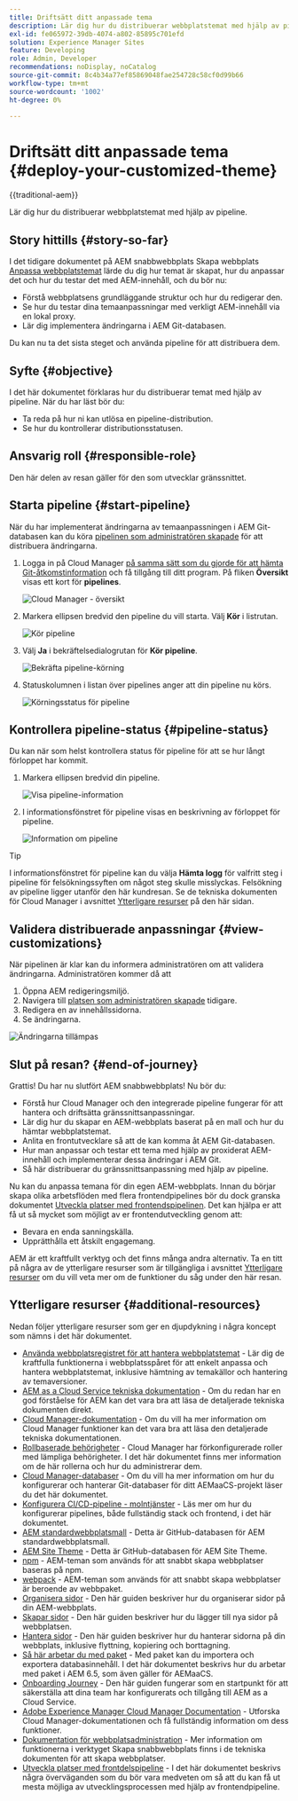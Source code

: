 ```yaml
---
title: Driftsätt ditt anpassade tema
description: Lär dig hur du distribuerar webbplatstemat med hjälp av pipeline.
exl-id: fe065972-39db-4074-a802-85895c701efd
solution: Experience Manager Sites
feature: Developing
role: Admin, Developer
recommendations: noDisplay, noCatalog
source-git-commit: 8c4b34a77ef85869048fae254728c58cf0d99b66
workflow-type: tm+mt
source-wordcount: '1002'
ht-degree: 0%

---
```



# Driftsätt ditt anpassade tema {#deploy-your-customized-theme}

{{traditional-aem}}

Lär dig hur du distribuerar webbplatstemat med hjälp av pipeline.

## Story hittills {#story-so-far}

I det tidigare dokumentet på AEM snabbwebbplats Skapa webbplats [Anpassa webbplatstemat](customize-theme.md) lärde du dig hur temat är skapat, hur du anpassar det och hur du testar det med AEM-innehåll, och du bör nu:

* Förstå webbplatsens grundläggande struktur och hur du redigerar den.
* Se hur du testar dina temaanpassningar med verkligt AEM-innehåll via en lokal proxy.
* Lär dig implementera ändringarna i AEM Git-databasen.

Du kan nu ta det sista steget och använda pipeline för att distribuera dem.

## Syfte {#objective}

I det här dokumentet förklaras hur du distribuerar temat med hjälp av pipeline. När du har läst bör du:

* Ta reda på hur ni kan utlösa en pipeline-distribution.
* Se hur du kontrollerar distributionsstatusen.

## Ansvarig roll {#responsible-role}

Den här delen av resan gäller för den som utvecklar gränssnittet.

## Starta pipeline {#start-pipeline}

När du har implementerat ändringarna av temaanpassningen i AEM Git-databasen kan du köra [pipelinen som administratören skapade](pipeline-setup.md) för att distribuera ändringarna.

1. Logga in på Cloud Manager [ på samma sätt som du gjorde för att hämta Git-åtkomstinformation](retrieve-access.md) och få tillgång till ditt program. På fliken **Översikt** visas ett kort för **pipelines**.

   ![Cloud Manager - översikt](assets/cloud-manager-overview.png)

1. Markera ellipsen bredvid den pipeline du vill starta. Välj **Kör** i listrutan.

   ![Kör pipeline](assets/run-pipeline.png)

1. Välj **Ja** i bekräftelsedialogrutan för **Kör pipeline**.

   ![Bekräfta pipeline-körning](assets/pipeline-confirm.png)

1. Statuskolumnen i listan över pipelines anger att din pipeline nu körs.

   ![Körningsstatus för pipeline](assets/pipeline-running.png)

## Kontrollera pipeline-status {#pipeline-status}

Du kan när som helst kontrollera status för pipeline för att se hur långt förloppet har kommit.

1. Markera ellipsen bredvid din pipeline.

   ![Visa pipeline-information](assets/view-pipeline-details.png)

1. I informationsfönstret för pipeline visas en beskrivning av förloppet för pipeline.

   ![Information om pipeline](assets/pipeline-details.png)

>[!TIP]
>
>I informationsfönstret för pipeline kan du välja **Hämta logg** för valfritt steg i pipeline för felsökningssyften om något steg skulle misslyckas. Felsökning av pipeline ligger utanför den här kundresan. Se de tekniska dokumenten för Cloud Manager i avsnittet [Ytterligare resurser](#additional-resources) på den här sidan.

## Validera distribuerade anpassningar {#view-customizations}

När pipelinen är klar kan du informera administratören om att validera ändringarna. Administratören kommer då att

1. Öppna AEM redigeringsmiljö.
1. Navigera till [platsen som administratören skapade](create-site.md) tidigare.
1. Redigera en av innehållssidorna.
1. Se ändringarna.

![Ändringarna tillämpas](assets/changes-applied.png)

## Slut på resan? {#end-of-journey}

Grattis! Du har nu slutfört AEM snabbwebbplats! Nu bör du:

* Förstå hur Cloud Manager och den integrerade pipeline fungerar för att hantera och driftsätta gränssnittsanpassningar.
* Lär dig hur du skapar en AEM-webbplats baserat på en mall och hur du hämtar webbplatstemat.
* Anlita en frontutvecklare så att de kan komma åt AEM Git-databasen.
* Hur man anpassar och testar ett tema med hjälp av proxiderat AEM-innehåll och implementerar dessa ändringar i AEM Git.
* Så här distribuerar du gränssnittsanpassning med hjälp av pipeline.

Nu kan du anpassa temana för din egen AEM-webbplats. Innan du börjar skapa olika arbetsflöden med flera frontendpipelines bör du dock granska dokumentet [Utveckla platser med frontendspipelinen](/help/implementing/developing/introduction/developing-with-front-end-pipelines.md). Det kan hjälpa er att få ut så mycket som möjligt av er frontendutveckling genom att:

* Bevara en enda sanningskälla.
* Upprätthålla ett åtskilt engagemang.

AEM är ett kraftfullt verktyg och det finns många andra alternativ. Ta en titt på några av de ytterligare resurser som är tillgängliga i avsnittet [Ytterligare resurser](#additional-resources) om du vill veta mer om de funktioner du såg under den här resan.

## Ytterligare resurser {#additional-resources}

Nedan följer ytterligare resurser som ger en djupdykning i några koncept som nämns i det här dokumentet.

* [Använda webbplatsregistret för att hantera webbplatstemat](/help/sites-cloud/administering/site-creation/site-rail.md) - Lär dig de kraftfulla funktionerna i webbplatsspåret för att enkelt anpassa och hantera webbplatstemat, inklusive hämtning av temakällor och hantering av temaversioner.
* [AEM as a Cloud Service tekniska dokumentation](https://experienceleague.adobe.com/docs/experience-manager-cloud-service.html) - Om du redan har en god förståelse för AEM kan det vara bra att läsa de detaljerade tekniska dokumenten direkt.
* [Cloud Manager-dokumentation](https://experienceleague.adobe.com/docs/experience-manager-cloud-service/onboarding/onboarding-concepts/cloud-manager-introduction.html) - Om du vill ha mer information om Cloud Manager funktioner kan det vara bra att läsa den detaljerade tekniska dokumentationen.
* [Rollbaserade behörigheter](https://experienceleague.adobe.com/docs/experience-manager-cloud-manager/using/requirements/role-based-permissions.html) - Cloud Manager har förkonfigurerade roller med lämpliga behörigheter. I det här dokumentet finns mer information om de här rollerna och hur du administrerar dem.
* [Cloud Manager-databaser](/help/implementing/cloud-manager/managing-code/managing-repositories.md) - Om du vill ha mer information om hur du konfigurerar och hanterar Git-databaser för ditt AEMaaCS-projekt läser du det här dokumentet.
* [Konfigurera CI/CD-pipeline - molntjänster](/help/implementing/cloud-manager/configuring-pipelines/introduction-ci-cd-pipelines.md) - Läs mer om hur du konfigurerar pipelines, både fullständig stack och frontend, i det här dokumentet.
* [AEM standardwebbplatsmall](https://github.com/adobe/aem-site-template-standard) - Detta är GitHub-databasen för AEM standardwebbplatsmall.
* [AEM Site Theme](https://github.com/adobe/aem-site-template-standard-theme-e2e) - Detta är GitHub-databasen för AEM Site Theme.
* [npm](https://www.npmjs.com) - AEM-teman som används för att snabbt skapa webbplatser baseras på npm.
* [webpack](https://webpack.js.org) - AEM-teman som används för att snabbt skapa webbplatser är beroende av webbpaket.
* [Organisera sidor](/help/sites-cloud/authoring/sites-console/organizing-pages.md) - Den här guiden beskriver hur du organiserar sidor på din AEM-webbplats.
* [Skapar sidor](/help/sites-cloud/authoring/sites-console/creating-pages.md) - Den här guiden beskriver hur du lägger till nya sidor på webbplatsen.
* [Hantera sidor](/help/sites-cloud/authoring/sites-console/managing-pages.md) - Den här guiden beskriver hur du hanterar sidorna på din webbplats, inklusive flyttning, kopiering och borttagning.
* [Så här arbetar du med paket](/help/implementing/developing/tools/package-manager.md) - Med paket kan du importera och exportera databasinnehåll. I det här dokumentet beskrivs hur du arbetar med paket i AEM 6.5, som även gäller för AEMaaCS.
* [Onboarding Journey](/help/journey-onboarding/overview.md) - Den här guiden fungerar som en startpunkt för att säkerställa att dina team har konfigurerats och tillgång till AEM as a Cloud Service.
* [Adobe Experience Manager Cloud Manager Documentation](https://experienceleague.adobe.com/docs/experience-manager-cloud-manager/using/introduction-to-cloud-manager.html) - Utforska Cloud Manager-dokumentationen och få fullständig information om dess funktioner.
* [Dokumentation för webbplatsadministration](/help/sites-cloud/administering/site-creation/create-site.md) - Mer information om funktionerna i verktyget Skapa snabbwebbplats finns i de tekniska dokumenten för att skapa webbplatser.
* [Utveckla platser med frontdelspipeline](/help/implementing/developing/introduction/developing-with-front-end-pipelines.md) - I det här dokumentet beskrivs några överväganden som du bör vara medveten om så att du kan få ut mesta möjliga av utvecklingsprocessen med hjälp av frontendpipeline.
